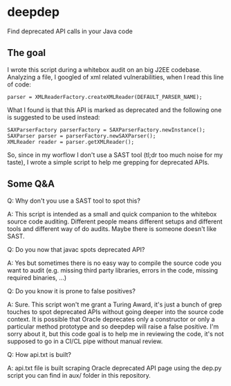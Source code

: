 # deepdep

Find deprecated API calls in your Java code

## The goal

I wrote this script during a whitebox audit on an big J2EE codebase. Analyzing
a file, I googled of xml related vulnerabilities, when I read this line of
code:

```
parser = XMLReaderFactory.createXMLReader(DEFAULT_PARSER_NAME);
```

What I found is that this API is marked as deprecated and the following one is
suggested to be used instead:

```
SAXParserFactory parserFactory = SAXParserFactory.newInstance();
SAXParser parser = parserFactory.newSAXParser();
XMLReader reader = parser.getXMLReader();
```

So, since in my worflow I don't use a SAST tool (tl;dr too much noise for my
taste), I wrote a simple script to help me grepping for deprecated APIs.

## Some Q&A

Q:  Why don't you use a SAST tool to spot this?

A:  This script is intended as a small and quick companion to the whitebox
    source code auditing. Different people means different setups and different
    tools and different way of do audits. Maybe there is someone doesn't like SAST.

Q:  Do you now that javac spots deprecated API?

A:  Yes but sometimes there is no easy way to compile the source code you want
    to audit (e.g. missing third party libraries, errors in the code, missing
    required binaries, ...)

Q:  Do you know it is prone to false positives?

A:  Sure. This script won't me grant a Turing Award, it's just a bunch of grep
    touches to spot deprecated APIs without going deeper into the source code
    context. It is possible that Oracle deprecates only a constructor or only a
    particular method prototype and so deepdep will raise a false positive. I'm
    sorry about it, but this code goal is to help me in reviewing the code, it's
    not supposed to go in a CI/CL pipe without manual review.

Q:  How api.txt is built?

A:  api.txt file is built scraping Oracle deprecated API page using the dep.py
    script you can find in aux/ folder in this repository.
